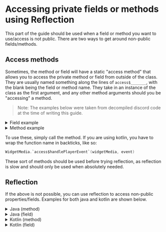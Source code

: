 # Accessing private fields or methods using Reflection

This part of the guide should be used when a field or method you want to use/access is not public. There are two ways to get around non-public fields/methods.

## Access methods

Sometimes, the method or field will have a static "access method" that allows you to access the private method or field from outside of the class. They are usually named something along the lines of `access$_______`, with the blank being the field or method name. They take in an instance of the class as the first argument, and any other method arguments should you be "accessing" a method.

> Note: The examples below were taken from decompiled discord code at the time of writing this guide.

<details>
  <summary>Field example</summary>
  <br>

  ```java
  public static final int access$getToolbarHeight$p(WidgetMedia widgetMedia) {
    return widgetMedia.toolbarHeight;
  }
  ```
  This example method allows you to get the toolbarHeight field of WidgetMedia. It takes in a `WidgetMedia` instance and returns the toolbarHight.
</details>

<details>
  <summary>Method example</summary>
  <br>

  ```java
  public static final void access$handlePlayerEvent(WidgetMedia widgetMedia, AppMediaPlayer.Event event) {
      widgetMedia.handlePlayerEvent(event);
  }
  ``` 
  This example allows you to call the handlePlayerEvent of `WidgetMedia`, which is normally private. It simply takes
  1. The instance of `WidgetMedia`
  2. The argument to pass to handlePlayerEvent

</details>

To use these, simply call the method. If you are using kotlin, you have to wrap the function name in backticks, like so:
```kt
WidgetMedia.`access$handlePlayerEvent`(widgetMedia, event)
```
These sort of methods should be used before trying reflection, as reflection is slow and should only be used when absolutely needed.

## Reflection

If the above is not possible, you can use reflection to access non-public properties/fields. Examples for both java and kotlin are shown below.

<details>
  <summary>Java (method)</summary>
  <br>

  ```java
  // Get the method
  var method = ClassName.class.getDeclaredMethod("methodName");
  // Invoke it
  // Note: if the method takes any arguments then add them after the classInstance argument.
  // Additionally, if the method is static then just pass null for the classInstance.
  var result = method.invoke(classInstance);
  ```
</details>

<details>
  <summary>Java (field)</summary>
  <br>

  ```java
  // Get the field
  var field = ClassName.class.getDeclaredField("fieldName");
  // Get value
  // Note: if the field is static then just pass null for the classInstance.
  var value = field.get(classInstance);
  ```
</details>

<details>
  <summary>Kotlin (method)</summary>
  <br>

  ```kt
  // Get the method
  val method = ClassName::class.java.getDeclaredMethod("methodName");
  // Invoke it
  // Note: if the method takes any arguments then add them after the classInstance argument.
  // Additionally, if the method is static then just pass null for the classInstance.
  val result = method.invoke(classInstance);
  ```
</details>

<details>
  <summary>Kotlin (field)</summary>
  <br>

  ```kt
  // Get the field
  val field = ClassName::class.java.getDeclaredField("fieldName");
  // Get value
  // Note: if the field is static then just pass null for the classInstance.
  val value = field.get(classInstance);
  ```
</details>

